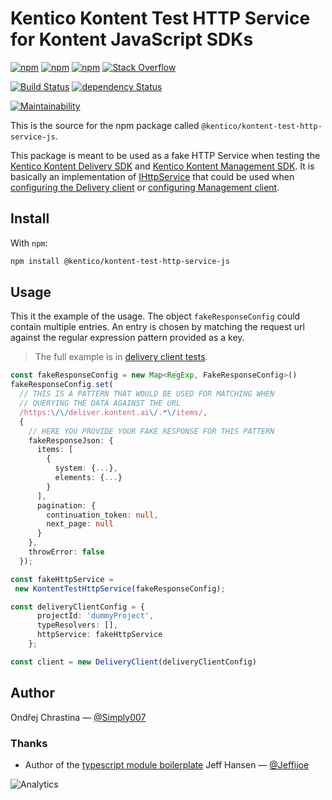 # Kentico Kontent Test HTTP Service for Kontent JavaScript SDKs

[![npm](https://img.shields.io/npm/v/%40kentico%2Fkontent-test-http-service-js.svg?maxAge=1000)](https://www.npmjs.com/package/%40kentico%2Fkontent-test-http-service-js)
[![npm](https://img.shields.io/npm/dt/%40kentico%2Fkontent-test-http-service-js.svg?maxAge=1000)](https://www.npmjs.com/package/%40kentico%2Fkontent-test-http-service-js)
[![npm](https://img.shields.io/npm/l/%40kentico%2Fkontent-test-http-service-js.svg?maxAge=1000)](%40kentico%2Fkontent-test-http-service-js)
[![Stack Overflow](https://img.shields.io/badge/Stack%20Overflow-ASK%20NOW-FE7A16.svg?logo=stackoverflow&logoColor=white)](https://stackoverflow.com/tags/kentico-kontent)

[![Build Status](https://img.shields.io/travis/Kentico/kontent-test-http-service-js.svg?maxAge=1000)](https://travis-ci.com/Kentico/kontent-test-http-service-js)
[![dependency Status](https://img.shields.io/david/Kentico/%40kentico%2Fkontent-test-http-service-js.svg?maxAge=1000)](https://david-dm.org/Kentico/kontent-test-http-service-js)

[![Maintainability](https://api.codeclimate.com/v1/badges/f22cad469cc8779c2583/maintainability)](https://codeclimate.com/github/Kentico/kontent-test-http-service-js/maintainability)

This is the source for the npm package called `@kentico/kontent-test-http-service-js`.

This package is meant to be used as a fake HTTP Service when testing the [Kentico Kontent Delivery SDK](https://github.com/Kentico/kontent-delivery-sdk-js) and [Kentico Kontent Management SDK](https://github.com/Kentico/kontent-management-sdk-js). It is basically an implementation of [IHttpService](https://github.com/Kentico/kontent-core-js/blob/master/lib/http/ihttp.service.ts) that could be used when [configuring the Delivery client](https://github.com/Kentico/kontent-delivery-sdk-js/blob/master/DOCS.md#client-configuration) or [configuring Management client](https://github.com/Kentico/kontent-management-sdk-js#configuration).

## Install

With `npm`:

```sh
npm install @kentico/kontent-test-http-service-js
```

## Usage

This it the example of the usage. The object `fakeResponseConfig` could contain multiple entries. An entry is chosen by matching the request url against the regular expression pattern provided as a key.

> The full example is in [delivery client tests](/src/__tests__/delivery-client.test.ts).

```typescript
const fakeResponseConfig = new Map<RegExp, FakeResponseConfig>()
fakeResponseConfig.set(
  // THIS IS A PATTERN THAT WOULD BE USED FOR MATCHING WHEN
  // QUERYING THE DATA AGAINST THE URL
  /https:\/\/deliver.kontent.ai\/.*\/items/,  
  {
    // HERE YOU PROVIDE YOUR FAKE RESPONSE FOR THIS PATTERN
    fakeResponseJson: {
      items: [
        {
          system: {...},
          elements: {...}
        }
      ],
      pagination: {
        continuation_token: null,
        next_page: null
      }
    },
    throwError: false
  });

const fakeHttpService =
 new KontentTestHttpService(fakeResponseConfig);

const deliveryClientConfig = {
      projectId: 'dummyProject',
      typeResolvers: [],
      httpService: fakeHttpService
    };

const client = new DeliveryClient(deliveryClientConfig)
```

## Author

Ondřej Chrastina — [@Simply007](https://twitter.com/Simply007)

### Thanks

- Author of the [typescript module boilerplate](https://github.com/jeffijoe/ts-module-boilerplate) Jeff Hansen — [@Jeffijoe](https://twitter.com/Jeffijoe)

![Analytics](https://kentico-ga-beacon.azurewebsites.net/api/UA-69014260-4/Kentico/kontent-test-http-service-js?pixel)
